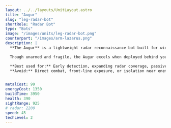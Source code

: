 ```yaml
---
layout: ../../layouts/UnitLayout.astro
title: "Augur"
slug: "leg-radar-bot"
shortRole: "Radar Bot"
type: "Bots"
image: "/images/units/leg-radar-bot.png"
counterpart: "/images/arm-lazarus.png"
description: |
  **The Augur** is a lightweight radar reconnaissance bot built for wide-area battlefield awareness. Outfitted with long-range sensors and high mobility, it serves as the Legion's early warning system — detecting enemy movement long before visual contact is made.

  Though unarmed and fragile, the Augur excels when deployed behind your frontlines or at key terrain chokepoints. Use it to establish radar coverage, scout enemy staging areas, and maintain strategic oversight during engagements.

  **Best used for:** Early detection, expanding radar coverage, passive scouting  
  **Avoid:** Direct combat, front-line exposure, or isolation near enemy skirmishers


metalCost: 99
energyCost: 1350
buildTime: 3950
health: 390
sightRange: 925
# radar: 2200
speed: 45
techLevel: 2
---
```

